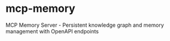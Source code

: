 # mcp-memory
MCP Memory Server - Persistent knowledge graph and memory management with OpenAPI endpoints
